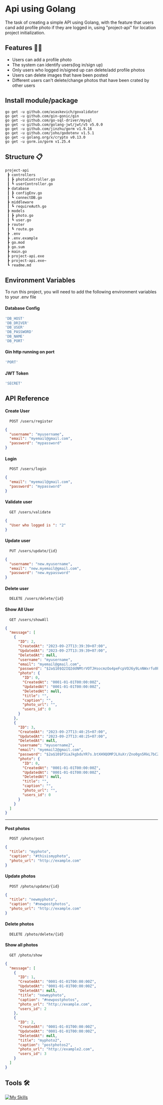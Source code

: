 # Api using Golang

The task of creating a simple API using Golang, with the feature that users cand add profile photo if they are logged in, using "project-api" for location project initialization.

## Features 🧑‍💻

- Users can add a profile photo
- The system can identify users(log in/sign up)
- Only users who logged in/signed up can delete/add profile photos
- Users can delete images that have been posted
- Different users can't delete/change photos that have been crated by other users

## Install module/package

```
go get -u github.com/asaskevich/govalidator
go get -u github.com/gin-gonic/gin
go get -u github.com/go-sql-driver/mysql
go get -u github.com/golang-jwt/jwt/v5 v5.0.0
go get -u github.com/jinzhu/gorm v1.9.16
go get -u github.com/joho/godotenv v1.5.1
go get -u golang.org/x/crypto v0.13.0
go get -u gorm.io/gorm v1.25.4
```

## Structure 📋

```bash
project-api
 ┣ controllers
 ┃ ┣ photoController.go
 ┃ ┗ userController.go
 ┣ database
 ┃ ┣ configEnv.go
 ┃ ┗ connectDB.go
 ┣ middleware
 ┃ ┗ requireAuth.go
 ┣ models
 ┃ ┣ photo.go
 ┃ ┗ user.go
 ┣ router
 ┃ ┗ route.go
 ┣ .env
 ┣ .env.example
 ┣ go.mod
 ┣ go.sum
 ┣ main.go
 ┣ project-api.exe
 ┣ project-api.exe~
 ┗ readme.md
```

## Environment Variables

To run this project, you will need to add the following environment variables to your .env file

#### Database Config

```bash
'DB_HOST'
'DB_DRIVER'
'DB_USER'
'DB_PASSWORD'
'DB_NAME'
'DB_PORT'
```

#### Gin http running on port

```bash
'PORT'
```

#### JWT Token

```bash
'SECRET'
```

## API Reference

#### Create User

```http
  POST /users/register
```

```json
{
  "username": "myusername",
  "email": "myemail@gmail.com",
  "password": "mypassword"
}
```

#### Login

```http
  POST /users/login
```

```json
{
  "email": "myemail@gmail.com",
  "password": "mypassword"
}
```

#### Validate user

```http
  GET /users/validate
```

```json
{
  "User who logged is ": "2"
}
```

#### Update user

```http
  PUT /users/update/{id}
```

```json
{
  "username": "new.myusername",
  "email": "new.myemail@gmail.com",
  "password": "new.mypassword"
}
```

#### Delete user

```http
  DELETE /users/delete/{id}
```

#### Show All User

```http
  GET /users/showAll
```

```json
{
  "message": [
    {
      "ID": 2,
      "CreatedAt": "2023-09-27T13:39:39+07:00",
      "UpdatedAt": "2023-09-27T13:39:39+07:00",
      "DeletedAt": null,
      "username": "myusername",
      "email": "myemail@gmail.com",
      "password": "$2a$10$Q2IQ2ddNMtrVOTJHsocmzOo4peFcpVOJ6y9LnNWxrfu0Pu001FP3u",
      "photo": {
        "ID": 0,
        "CreatedAt": "0001-01-01T00:00:00Z",
        "UpdatedAt": "0001-01-01T00:00:00Z",
        "DeletedAt": null,
        "title": "",
        "caption": "",
        "photo_url": "",
        "users_id": 0
      }
    },
    {
      "ID": 3,
      "CreatedAt": "2023-09-27T13:40:25+07:00",
      "UpdatedAt": "2023-09-27T13:40:25+07:00",
      "DeletedAt": null,
      "username": "myusername2",
      "email": "myemail2@gmail.com",
      "password": "$2a$10$P3iaJkgbduYR7s.btXH9QOMPJLXuXr/Zno0gn5RkL7bCZ8bECbSNW",
      "photo": {
        "ID": 0,
        "CreatedAt": "0001-01-01T00:00:00Z",
        "UpdatedAt": "0001-01-01T00:00:00Z",
        "DeletedAt": null,
        "title": "",
        "caption": "",
        "photo_url": "",
        "users_id": 0
      }
    }
  ]
}
```

---

#### Post photos

```http
  POST /photo/post
```

```json
{
  "title": "myphoto",
  "caption": "#thisismyphoto",
  "photo_url": "http://example.com"
}
```

#### Update photos

```http
  POST /photo/update/{id}
```

```json
{
  "title": "newmyphoto",
  "caption": "#newpostphotos",
  "photo_url": "http://example.com"
}
```

#### Delete photos

```http
  DELETE /photo/delete/{id}
```

#### Show all photos

```http
  GET /photo/show
```

```json
{
  "message": [
    {
      "ID": 1,
      "CreatedAt": "0001-01-01T00:00:00Z",
      "UpdatedAt": "0001-01-01T00:00:00Z",
      "DeletedAt": null,
      "title": "newmyphoto",
      "caption": "#newpostphotos",
      "photo_url": "http://example.com",
      "users_id": 2
    },
    {
      "ID": 2,
      "CreatedAt": "0001-01-01T00:00:00Z",
      "UpdatedAt": "0001-01-01T00:00:00Z",
      "DeletedAt": null,
      "title": "myphoto2",
      "caption": "postphotos2",
      "photo_url": "http://example2.com",
      "users_id": 3
    }
  ]
}
```

## Tools 🛠

[![My Skills](https://skillicons.dev/icons?i=go,git,mysql,postman,vscode)](https://skillicons.dev)
